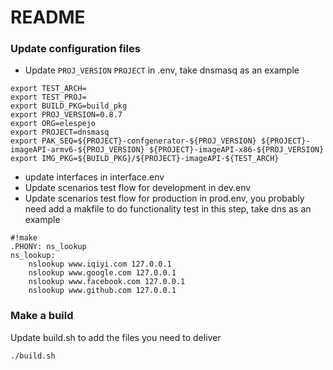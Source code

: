 # README
### Update configuration files
* Update `PROJ_VERSION` `PROJECT`  in .env, take dnsmasq as an example
```
export TEST_ARCH=
export TEST_PROJ=
export BUILD_PKG=build_pkg
export PROJ_VERSION=0.8.7
export ORG=elespejo
export PROJECT=dnsmasq
export PAK_SEQ=${PROJECT}-confgenerator-${PROJ_VERSION} ${PROJECT}-imageAPI-armv6-${PROJ_VERSION} ${PROJECT}-imageAPI-x86-${PROJ_VERSION}
export IMG_PKG=${BUILD_PKG}/${PROJECT}-imageAPI-${TEST_ARCH}
```
* update interfaces in interface.env
* Update scenarios test flow for development in dev.env
* Update scenarios test flow for production in prod.env, you probably need add a makfile to do functionality test in this step, take dns as an example
```
#!make
.PHONY: ns_lookup
ns_lookup: 
	nslookup www.iqiyi.com 127.0.0.1
	nslookup www.google.com 127.0.0.1
	nslookup www.facebook.com 127.0.0.1
	nslookup www.github.com 127.0.0.1
```

### Make a build
Update build.sh to add the files you need to deliver
```
./build.sh
```
